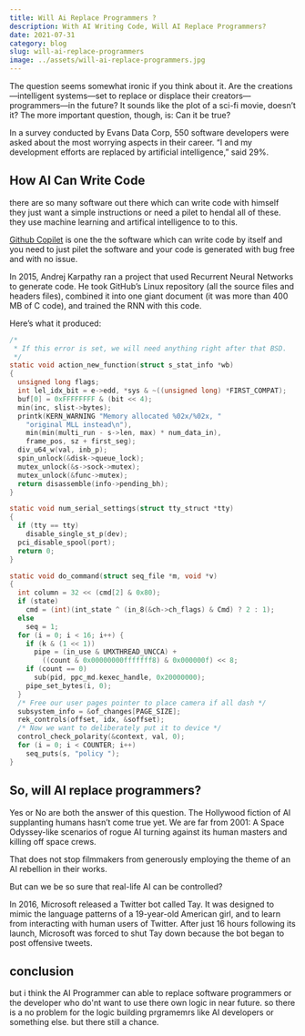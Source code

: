 ```yaml
---
title: Will Ai Replace Programmers ?
description: With AI Writing Code, Will AI Replace Programmers?
date: 2021-07-31
category: blog
slug: will-ai-replace-programmers
image: ../assets/will-ai-replace-programmers.jpg
---
```


The question seems somewhat ironic if you think about it. Are the creations—intelligent systems—set to replace or displace their creators—programmers—in the future? It sounds like the plot of a sci-fi movie, doesn’t it? The more important question, though, is: Can it be true?

In a survey conducted by Evans Data Corp, 550 software developers were asked about the most worrying aspects in their career. “I and my development efforts are replaced by artificial intelligence,” said 29%.

## How AI Can Write Code

there are so many software out there which can write code with himself they just want a simple instructions or need a pilet to hendal all of these. they use machine learning and artifical intelligence to to this.

[Github Copilet](https://copilot.github.com/) is one the the software which can write code by itself and you need to just pilet the software and your code is generated with bug free and with no issue.

In 2015, Andrej Karpathy ran a project that used Recurrent Neural Networks to generate code. He took GitHub’s Linux repository (all the source files and headers files), combined it into one giant document (it was more than 400 MB of C code), and trained the RNN with this code.

Here’s what it produced:

```c
/*
 * If this error is set, we will need anything right after that BSD.
 */
static void action_new_function(struct s_stat_info *wb)
{
  unsigned long flags;
  int lel_idx_bit = e->edd, *sys & ~((unsigned long) *FIRST_COMPAT);
  buf[0] = 0xFFFFFFFF & (bit << 4);
  min(inc, slist->bytes);
  printk(KERN_WARNING "Memory allocated %02x/%02x, "
    "original MLL instead\n"),
    min(min(multi_run - s->len, max) * num_data_in),
    frame_pos, sz + first_seg);
  div_u64_w(val, inb_p);
  spin_unlock(&disk->queue_lock);
  mutex_unlock(&s->sock->mutex);
  mutex_unlock(&func->mutex);
  return disassemble(info->pending_bh);
}

static void num_serial_settings(struct tty_struct *tty)
{
  if (tty == tty)
    disable_single_st_p(dev);
  pci_disable_spool(port);
  return 0;
}

static void do_command(struct seq_file *m, void *v)
{
  int column = 32 << (cmd[2] & 0x80);
  if (state)
    cmd = (int)(int_state ^ (in_8(&ch->ch_flags) & Cmd) ? 2 : 1);
  else
    seq = 1;
  for (i = 0; i < 16; i++) {
    if (k & (1 << 1))
      pipe = (in_use & UMXTHREAD_UNCCA) +
        ((count & 0x00000000fffffff8) & 0x000000f) << 8;
    if (count == 0)
      sub(pid, ppc_md.kexec_handle, 0x20000000);
    pipe_set_bytes(i, 0);
  }
  /* Free our user pages pointer to place camera if all dash */
  subsystem_info = &of_changes[PAGE_SIZE];
  rek_controls(offset, idx, &soffset);
  /* Now we want to deliberately put it to device */
  control_check_polarity(&context, val, 0);
  for (i = 0; i < COUNTER; i++)
    seq_puts(s, "policy ");
}

```

## So, will AI replace programmers?

Yes or No are both the answer of this question.
The Hollywood fiction of AI supplanting humans hasn’t come true yet. We are far from 2001: A Space Odyssey-like scenarios of rogue AI turning against its human masters and killing off space crews.

That does not stop filmmakers from generously employing the theme of an AI rebellion in their works.

But can we be so sure that real-life AI can be controlled?

In 2016, Microsoft released a Twitter bot called Tay. It was designed to mimic the language patterns of a 19-year-old American girl, and to learn from interacting with human users of Twitter. After just 16 hours following its launch, Microsoft was forced to shut Tay down because the bot began to post offensive tweets.

## conclusion

but i think the AI Programmer can able to replace software programmers or the developer who do'nt want to use there own logic in near future. so there is a no problem for the logic building prgramemrs like AI developers or something else. but there still a chance.
